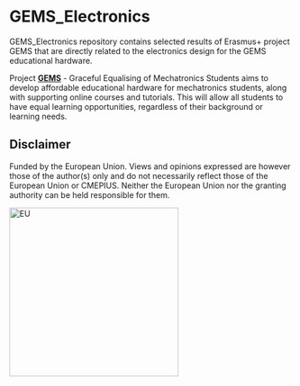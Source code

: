 # GEMS_Electronics
GEMS_Electronics repository contains selected results of Erasmus+ project GEMS that are directly related to the electronics design for the GEMS educational hardware.

Project [**GEMS**](https://gems-erasmus.eu/) - Graceful Equalising of Mechatronics Students aims to develop affordable educational hardware for mechatronics students, along with supporting online courses and tutorials. This will allow all students to have equal learning opportunities, regardless of their background or learning needs.

## Disclaimer
Funded by the European Union. Views and opinions expressed are however those of the author(s) only and do not necessarily reflect those of the European Union or CMEPIUS. Neither the European Union nor the granting authority can be held responsible for them.

<img src="https://gems-erasmus.eu/assets/img/about/EU.png" alt="EU" width="300">
